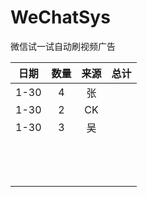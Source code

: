 # WeChatSys
微信试一试自动刷视频广告


|   日期  |   数量  |   来源  | 总计  |
|:----:  | :----:  | :----: |:----:|
| 1-30    |    4   |    张  | 
| 1-30    |    2   |    CK  |
| 1-30    |    3   |    吴  |
|      |       |        |
|     |       |        |
|     |       |        |
|     |       |        |
|     |       |        |
|     |       |        |
|     |       |        |
|     |       |        |
|     |       |        |
|     |       |        |
|     |       |        |
|     |       |        |
|     |       |        |


